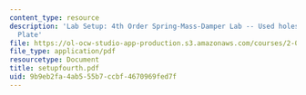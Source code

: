 ```yaml
---
content_type: resource
description: 'Lab Setup: 4th Order Spring-Mass-Damper Lab -- Used holes in the Optical
  Plate'
file: https://ol-ocw-studio-app-production.s3.amazonaws.com/courses/2-004-modeling-dynamics-and-control-ii-spring-2003/9b9eb2fa4ab555b7ccbf4670969fed7f_setupfourth.pdf
file_type: application/pdf
resourcetype: Document
title: setupfourth.pdf
uid: 9b9eb2fa-4ab5-55b7-ccbf-4670969fed7f
---
```

